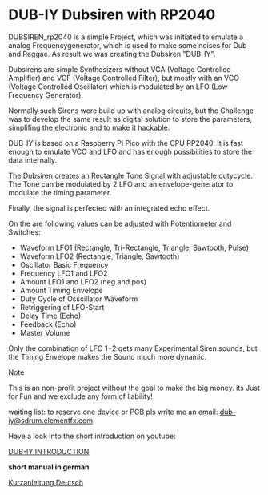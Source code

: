 # DUB-IY Dubsiren with RP2040 

DUBSIREN_rp2040 is a simple Project, which was initiated to emulate a analog Frequencygenerator, which is used to make some noises for Dub and Reggae.
As result we was creating the Dubsiren "DUB-IY". 

Dubsirens are simple Synthesizers without VCA (Voltage Controlled Amplifier) and VCF (Voltage Controlled Filter), 
but mostly with an VCO (Voltage Controlled Oscillator) which is modulated by an LFO (Low Frequency Generator).


Normally such Sirens were build up with analog circuits, but the Challenge was to develop the same result as digital solution to store the parameters, simplifing the electronic and to make it hackable.

DUB-IY is based on a Raspberry Pi Pico with the CPU RP2040. It is fast enough to emulate VCO and LFO and has enough possibilities to store the data internally.

The Dubsiren creates an Rectangle Tone Signal with adjustable dutycycle.
The Tone can be modulated by 2 LFO and an envelope-generator to modulate the timing parameter. 

Finally, the signal is perfected with an integrated echo effect. 

On the  are following values can be adjusted with Potentiometer and Switches:

* Waveform LFO1 
(Rectangle, Tri-Rectangle, Triangle, Sawtooth, Pulse) 
* Waveform LFO2 (Rectangle, Triangle, Sawtooth) 
* Oscillator Basic Frequency
* Frequency LFO1 and LFO2
* Amount LFO1 and LFO2 (neg.and pos)
* Amount Timing Envelope
* Duty Cycle of Osscillator Waveform
* Retriggering of LFO-Start
* Delay Time (Echo) 
* Feedback (Echo) 
* Master Volume

Only the combination of LFO 1+2 gets many Experimental Siren sounds, but  the Timing Envelope makes the Sound much more dynamic. 



>[!NOTE]
   >
   >This is an non-profit project without the goal to make the big money.
   > its Just for Fun and we exclude any form of liability!
   
waiting list:
to reserve one device or PCB pls write me an email: 
dub-iy@sdrum.elementfx.com





Have a look into the short introduction on youtube:

[DUB-IY INTRODUCTION]( https://youtu.be/Yc06HZqR8gg?si=ktLNwQYJj4XRiWYL) 

**short manual in german**

[Kurzanleitung Deutsch](https://sdrum01.github.io/dubsiren_rp2040/doku/manual.md)



